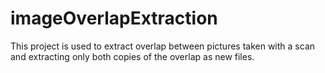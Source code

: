 # imageOverlapExtraction
This project is used to extract overlap between pictures taken with a scan and extracting only both copies of the overlap as new files.
